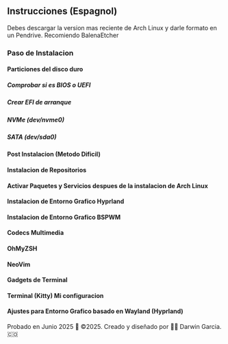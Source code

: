 ## Instrucciones (Espagnol)
Debes descargar la version mas reciente de Arch Linux y darle formato en un Pendrive. Recomiendo BalenaEtcher
### Paso de Instalacion

#### Particiones del disco duro

##### Comprobar si es BIOS o UEFI
##### Crear EFI de arranque
##### NVMe (dev/nvme0)
##### SATA (dev/sda0)

#### Post Instalacion (Metodo Dificil)

#### Instalacion de Repositorios

#### Activar Paquetes y Servicios despues de la instalacion de Arch Linux

#### Instalacion de Entorno Grafico Hyprland

#### Instalacion de Entorno Grafico BSPWM

#### Codecs Multimedia

#### OhMyZSH

#### NeoVim

#### Gadgets de Terminal

#### Terminal (Kitty) Mi configuracion

#### Ajustes para Entorno Grafico basado en Wayland (Hyprland)

Probado en Junio 2025
🎯 ©2025. Creado y diseñado por 👨‍💻 Darwin Garcia. 🇨🇴
